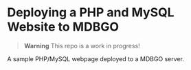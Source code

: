 # Deploying a PHP and MySQL Website to MDBGO

> **Warning**
> This repo is a work in progress!

A sample PHP/MySQL webpage deployed to a MDBGO server.


